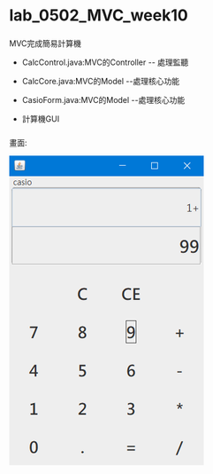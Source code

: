 # lab_0502_MVC_week10

###
MVC完成簡易計算機

* CalcControl.java:MVC的Controller -- 處理監聽
* CalcCore.java:MVC的Model --處理核心功能
* CasioForm.java:MVC的Model --處理核心功能


* 計算機GUI
###
畫面:

![image](https://github.com/LouisJhuang/lab_0502_MVC_week10/blob/master/MVC_CalcControl.png)

